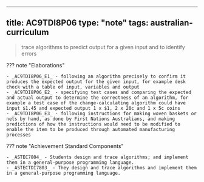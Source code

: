 
---
title: AC9TDI8P06
type: "note"
tags: australian-curriculum
---



> trace algorithms to predict output for a given input and to identify errors

??? note "Elaborations"

	- _AC9TDI8P06_E1_ - following an algorithm precisely to confirm it produces the expected output for the given input, for example desk check with a table of input, variables and output
	- _AC9TDI8P06_E2_ - specifying test cases and comparing the expected and actual output to determine the correctness of an algorithm, for example a test case of the change-calculating algorithm could have input $1.45 and expected output 1 x $1, 2 x 20c and 1 x 5c coins
	- _AC9TDI8P06_E3_ - following instructions for making woven baskets or nets by hand, as done by First Nations Australians, and making predictions of how the instructions would need to be modified to enable the item to be produced through automated manufacturing processes
??? note "Achievement Standard Components"

	- _ASTEC7804_ - Students design and trace algorithms; and implement them in a general-purpose programming language.
	- _ASTECTDI7803_ - They design and trace algorithms and implement them in a general-purpose programming language.


